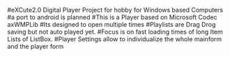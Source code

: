 #eXCute2.0 Digital Player Project for hobby for Windows based Computers
#a port to android is planned
#This is a Player based on Microsoft Codec axWMPLib
#Its designed to open multiple times
#Playlists are Drag Drog saving but not auto played yet.
#Focus is on fast loading times of long Item Lists of ListBox.
#Player Settings allow to individualize the whole mainform and the player form
